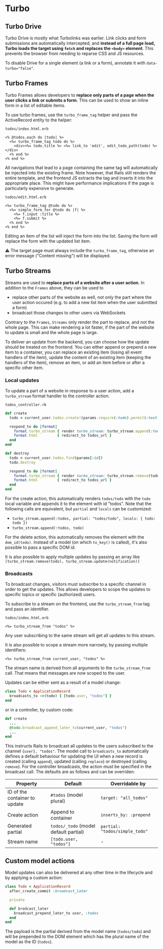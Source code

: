 # Turbo

## Turbo Drive

Turbo Drive is mostly what Turbolinks was earlier. Link clicks and form submissions are automatically intercepted, and **instead of a full page load, Turbo loads the target using `fetch` and replaces the `<body>` element**. This prevents the browser from needing to reparse CSS and JS resources.

To disable Drive for a single element (a link or a form), annotate it with `data-turbo="false"`.

## Turbo Frames

Turbo Frames allows developers to **replace only parts of a page when the user clicks a link or submits a form**. This can be used to show an inline form in a list of editable items.

To use turbo frames, use the `turbo_frame_tag` helper and pass the ActiveRecord entity to the helper:

`todos/index.html.erb`

```erb
<% @todos.each do |todo| %>
  <%= turbo_frame_tag todo do %>
    <div><%= todo.title %> <%= link_to 'edit', edit_todo_path(todo) %></div>
  <% end %>
<% end %>
```

All navigations that lead to a page containing the same tag will automatically be injected into the existing frame. Note however, that Rails still renders the entire template, and the frontend JS extracts the tag and inserts it into the appropriate place. This might have performance implications if the page is particularly expensive to generate.

`todos/edit.html.erb`

```erb
<%= turbo_frame_tag @todo do %>
  <%= simple_form_for @todo do |f| %>
    <%= f.input :title %>
    <%= f.submit %>
  <% end %>
<% end %>
```

Editing an item of the list will inject the form into the list. Saving the form will replace the form with the updated list item.

⚠ The target page must always include the `turbo_frame_tag`, otherwise an error message ("Content missing") will be displayed.

## Turbo Streams

Streams are used to **replace parts of a website after a user action**. In addition to the `Frames` above, they can be used to

* replace other parts of the website as well, not only the part where the user action occured (e.g. to add a new list item when the user submitted a form)
* broadcast those changes to other users via WebSockets

Contrary to the `Frames`, `Streams` only render the part to replace, and not the whole page. This can make rendering a lot faster, if the part of the website to update is small and the whole page is large.

To deliver an update from the backend, you can choose how the update should be treated on the frontend. You can either append or prepend a new item to a container, you can replace an existing item (losing all event handlers of the item), update the content of an existing item (keeping the handlers of the item), remove an item, or add an item before or after a specific other item.

### Local updates

To update a part of a website in response to a user action, add a `turbo_stream` format handler to the controller action:

`todos_controller.rb`

```rb
def create
  todo = current_user.todos.create!(params.require(:todo).permit(:text))

  respond_to do |format|
    format.turbo_stream { render turbo_stream: turbo_stream.append(:todos, partial: "todos/todo", locals: { todo: todo }) }
    format.html         { redirect_to todos_url }
  end
end

def destroy
  todo = current_user.todos.find(params[:id])
  todo.destroy

  respond_to do |format|
    format.turbo_stream { render turbo_stream: turbo_stream.remove(todo) }
    format.html         { redirect_to todos_url }
  end
end
```

For the create action, this automatically renders `todos/todo` with the `todo` local variable and appends it to the element with id "todos". Note that the following calls are equivalent, but `partial`  and `locals` can be customized:

* `turbo_stream.append(:todos, partial: "todos/todo", locals: { todo: todo })`
* `turbo_stream.append(:todos, todo)`

For the delete action, this automatically removes the element with the `dom_id(todo)`. Instead of a model (on which `to_key()` is called), it's also possible to pass a specific DOM id.

It is also possible to apply multiple updates by passing an array like `[turbo_stream.remove(todo), turbo_stream.update(notification)]`

### Broadcasts

To broadcast changes, visitors must subscribe to a specific channel in order to get the updates. This allows developers to scope the updates to specific topics or specific (authorized) users.

To subscribe to a stream on the frontend, use the `turbo_stream_from` tag and pass an identifier.

`todos/index.html.erb`

```erb
<%= turbo_stream_from "todos" %>
```

Any user subscribing to the same stream will get all updates to this stream.

It is also possible to scope a stream more narrowly, by passing multiple identifiers:

```erb
<%= turbo_stream_from current_user, "todos" %>
```

The stream name is derived from all arguments to the `turbo_stream_from` call. That means that messages are now scoped to the user.

Updates can be either sent as a result of a model change:

```ruby
class Todo < ApplicationRecord
  broadcasts_to ->(todo) { [todo.user, "todos"] }
end
```

or in a controller, by custom code:

```ruby
def create
  ...
  @todo.broadcast_append_later_to(current_user, "todos")
  ...
end
```

This instructs Rails to broadcast all updates to the users subscribed to the channel `{user}, "todos"`. The model call to `broadcasts_to` automatically defines a default behaviour for updating the UI when a new record is created (calling `append`), updated (calling `replace`) or destroyed (calling `remove`). For the controller broadcasts, the action must be specified in the broadcast call. The defaults are as follows and can be overriden:

| Property | Default | Overridable by |
|---|---|---|
| ID of the container to update | `#todos` (model plural) | `target: "all_todos"` |
| Create action | Append to container | `inserts_by: :prepend` |
| Generated partial | `todos/_todo` (model default partial) | `partial: "todos/simple_todo"` |
| Stream name | `[todo.user, "todos"]` | - |

## Custom model actions

Model updates can also be delivered at any other time in the lifecycle and by applying a custom action:

```ruby
class Todo < ApplicationRecord
  after_create_commit :broadcast_later

  private

  def brodcast_later
    broadcast_prepend_later_to user, :todos
  end
end
```

The payload is the partial derived from the model name (`todos/todo`) and will be prepended to the DOM element which has the plural name of the model as the ID (`todos`).
